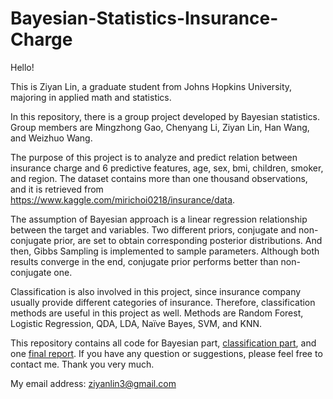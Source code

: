 # Bayesian-Statistics-Insurance-Charge

Hello! 

This is Ziyan Lin, a graduate student from Johns Hopkins University, majoring in applied math and statistics.

In this repository, there is a group project developed by Bayesian statistics. Group members are Mingzhong Gao, Chenyang Li, Ziyan Lin, Han Wang, and Weizhuo Wang.

The purpose of this project is to analyze and predict relation between insurance charge and 6 predictive features, age, sex, bmi, children, smoker, and region. The dataset contains more than one thousand observations, and it is retrieved from https://www.kaggle.com/mirichoi0218/insurance/data. 

The assumption of Bayesian approach is a linear regression relationship between the target and variables. Two different priors, conjugate and non-conjugate prior, are set to obtain corresponding posterior distributions. And then, Gibbs Sampling is implemented to sample parameters. Although both results converge in the end, conjugate prior performs better than non-conjugate one.

Classification is also involved in this project, since insurance company usually provide different categories of insurance. Therefore, classification methods are useful in this project as well. Methods are Random Forest, Logistic Regression, QDA, LDA, Naïve Bayes, SVM, and KNN.

This repository contains all code for Bayesian part, [classification part](https://github.com/lzykaren/Bayesian-Statistics-Insurance-Charge/blob/master/Bayesian%20Classification%20Code.pdf), and one [final report](https://github.com/lzykaren/Bayesian-Statistics-Insurance-Charge/blob/master/Bayesian%20Final%20Report.pdf). If you have any question or suggestions, please feel free to contact me. Thank you very much.

My email address: ziyanlin3@gmail.com
